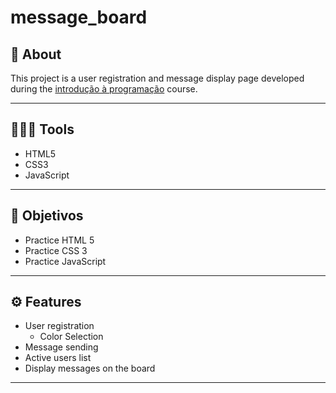 # message_board

## 💬 About

This project is a user registration and message display page developed during the [introdução à programação](http://www.alfamidia.com.br/) course.

---

## 👨🏽‍💻 Tools

- HTML5
- CSS3
- JavaScript

---

## 🎯 Objetivos

- Practice HTML 5
- Practice CSS 3
- Practice JavaScript

---

## ⚙ Features

- User registration
  - Color Selection
- Message sending
- Active users list
- Display messages on the board

---
